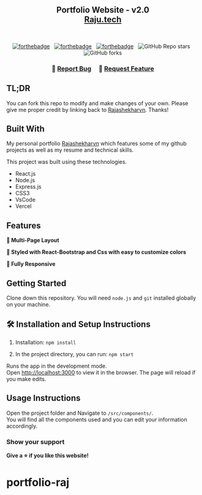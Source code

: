 <h2 align="center">
  Portfolio Website - v2.0<br/>
  <a href="https://rajashekharvn-portfolio.vercel.app/" target="_blank">Raju.tech</a>
</h2>


<br/>

<center>

[![forthebadge](https://forthebadge.com/images/badges/built-with-love.svg)](https://forthebadge.com) &nbsp;
[![forthebadge](https://forthebadge.com/images/badges/made-with-javascript.svg)](https://forthebadge.com) &nbsp;
[![forthebadge](https://forthebadge.com/images/badges/open-source.svg)](https://forthebadge.com) &nbsp;
![GitHub Repo stars](https://img.shields.io/github/stars/Rajashekharvn/raj-portfolio?color=red&logo=github&style=for-the-badge) &nbsp;
![GitHub forks](https://img.shields.io/github/forks/Rajashekharvn/raj-portfolio?color=red&logo=github&style=for-the-badge)

</center>

<h3 align="center">
    🔹
    <a href="https://github.com/Rajashekharvn/raj-portfolio/issues">Report Bug</a> &nbsp; &nbsp;
    🔹
    <a href="https://github.com/Rajashekharvn/raj-portfolio/issues">Request Feature</a>
</h3>

## TL;DR

You can fork this repo to modify and make changes of your own. Please give me proper credit by linking back to [Rajashekharvn](https://github.com/Rajashekharvn/raj-portfolio). Thanks!

## Built With

My personal portfolio <a href="https://rajashekharvn-portfolio.vercel.app/" target="_blank">Rajashekharvn</a> which features some of my github projects as well as my resume and technical skills.<br/>

This project was built using these technologies.

- React.js
- Node.js
- Express.js
- CSS3
- VsCode
- Vercel

## Features

**📖 Multi-Page Layout**

**🎨 Styled with React-Bootstrap and Css with easy to customize colors**

**📱 Fully Responsive**

## Getting Started

Clone down this repository. You will need `node.js` and `git` installed globally on your machine.

## 🛠 Installation and Setup Instructions

1. Installation: `npm install`

2. In the project directory, you can run: `npm start`

Runs the app in the development mode.\
Open [http://localhost:3000](http://localhost:3000) to view it in the browser.
The page will reload if you make edits.

## Usage Instructions

Open the project folder and Navigate to `/src/components/`. <br/>
You will find all the components used and you can edit your information accordingly.

### Show your support

<b>Give a ⭐ if you like this website!</b>


# portfolio-raj
